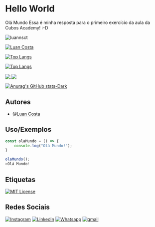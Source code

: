 

# Hello World
Olá Mundo 
Essa é minha resposta para o primeiro exercício da aula da Cubos Academy! :-D

<p align="left"> <img src="https://komarev.com/ghpvc/?username=luannsct&label=Profile%20views&color=0e75b6&style=flat" alt="luannsct" /> </p>

[![Luan Costa](https://github-readme-stats.vercel.app/api?username=DavibernardesA&show_icons=true&theme=transparent)](https://github.com/DavibernardesA/github-readme-stats)



[![Top Langs](https://github-readme-stats.vercel.app/api/top-langs/?username=DavibernardesA&layout)](https://github-readme-stats.vercel.app/api/top-langs/?username=DavibernardesA)

[![Top Langs](https://github-readme-stats.vercel.app/api/top-langs/?username=DavibernardesA&layout=donut)](https://github.com/DavibernardesA/github-readme-stats)

<a href="https://github.com/DavibernardesA/github-readme-stats" >
  <img align="center" style="heigth: 30px" src="https://github-readme-stats.vercel.app/api/top-langs/?username=DavibernardesA&layout=donut" />
</a>
<a href="https://github.com/DavibernardesA/convoychat">
  <img align="center" src="https://github-readme-stats.vercel.app/api?username=DavibernardesA&show_icons=true&theme=dark" />
</a>

[![Anurag's GitHub stats-Dark](https://github-readme-stats.vercel.app/api?username=DavibernardesA&show_icons=true&theme=dark)](https://github.com/DavibernardesA/github-readme-stats)


## Autores

- [@Luan Costa](https://www.github.com/luannsct/)


## Uso/Exemplos

```javascript
const olaMundo = () => {
    console.log("Olá Mundo!");
}

olaMundo();
>Olá Mundo!
```


## Etiquetas

[![MIT License](https://img.shields.io/badge/License-MIT-green.svg)](https://choosealicense.com/licenses/mit/)

## Redes Sociais

[![Instagram](https://img.shields.io/badge/Instagram-%23E4405F.svg?style=for-the-badge&logo=Instagram&logoColor=white)](https://instagram.com/luan.nsct)
[![Linkedin](https://img.shields.io/badge/LinkedIn-0077B5?style=for-the-badge&logo=linkedin&logoColor=white)](https://www.linkedin.com/in/luannsct/)
[![Whatsapp](https://img.shields.io/badge/WhatsApp-25D366?style=for-the-badge&logo=whatsapp&logoColor=white)](https://wa.me/5593992015813)
[![gmail](https://img.shields.io/badge/Gmail-D14836?style=for-the-badge&logo=gmail&logoColor=white)](mailto:luan.nsct@gmail.com)
</p>
